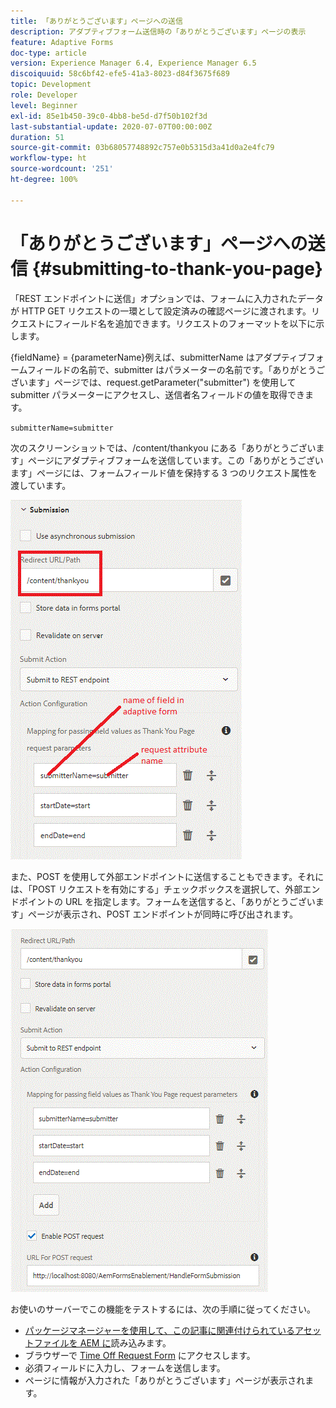 ```yaml
---
title: 「ありがとうございます」ページへの送信
description: アダプティブフォーム送信時の「ありがとうございます」ページの表示
feature: Adaptive Forms
doc-type: article
version: Experience Manager 6.4, Experience Manager 6.5
discoiquuid: 58c6bf42-efe5-41a3-8023-d84f3675f689
topic: Development
role: Developer
level: Beginner
exl-id: 85e1b450-39c0-4bb8-be5d-d7f50b102f3d
last-substantial-update: 2020-07-07T00:00:00Z
duration: 51
source-git-commit: 03b68057748892c757e0b5315d3a41d0a2e4fc79
workflow-type: ht
source-wordcount: '251'
ht-degree: 100%

---
```


# 「ありがとうございます」ページへの送信 {#submitting-to-thank-you-page}

「REST エンドポイントに送信」オプションでは、フォームに入力されたデータが HTTP GET リクエストの一環として設定済みの確認ページに渡されます。リクエストにフィールド名を追加できます。リクエストのフォーマットを以下に示します。

\{fieldName\} = \{parameterName\}例えば、submitterName はアダプティブフォームフィールドの名前で、submitter はパラメーターの名前です。「ありがとうございます」ページでは、request.getParameter(&quot;submitter&quot;) を使用して submitter パラメーターにアクセスし、送信者名フィールドの値を取得できます。

`submitterName=submitter`

次のスクリーンショットでは、/content/thankyou にある「ありがとうございます」ページにアダプティブフォームを送信しています。この「ありがとうございます」ページには、フォームフィールド値を保持する 3 つのリクエスト属性を渡しています。

![「ありがとうございます」ページ](assets/thankyoupage.gif)

また、POST を使用して外部エンドポイントに送信することもできます。それには、「POST リクエストを有効にする」チェックボックスを選択して、外部エンドポイントの URL を指定します。フォームを送信すると、「ありがとうございます」ページが表示され、POST エンドポイントが同時に呼び出されます。

![設定の取得](assets/capture.gif)

お使いのサーバーでこの機能をテストするには、次の手順に従ってください。

* [パッケージマネージャーを使用して、この記事に関連付けられているアセットファイルを AEM に](assets/submittingtorestendpoint.zip)読み込みます。
* ブラウザーで [Time Off Request Form](http://localhost:4502/content/dam/formsanddocuments/helpx/timeoffrequestform/jcr:content?wcmmode=disabled) にアクセスします。
* 必須フィールドに入力し、フォームを送信します。
* ページに情報が入力された「ありがとうございます」ページが表示されます。
